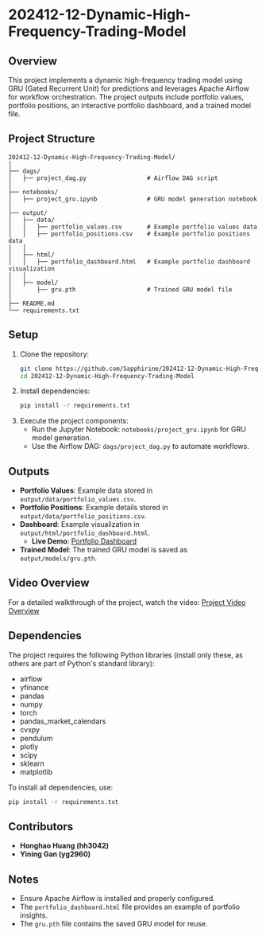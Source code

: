 # 202412-12-Dynamic-High-Frequency-Trading-Model

## Overview
This project implements a dynamic high-frequency trading model using GRU (Gated Recurrent Unit) for predictions and leverages Apache Airflow for workflow orchestration. The project outputs include portfolio values, portfolio positions, an interactive portfolio dashboard, and a trained model file.

## Project Structure
```
202412-12-Dynamic-High-Frequency-Trading-Model/
│
├── dags/                          
│   ├── project_dag.py                 # Airflow DAG script
│
├── notebooks/                     
│   ├── project_gru.ipynb              # GRU model generation notebook
│
├── output/                        
│   ├── data/                      
│   │   ├── portfolio_values.csv       # Example portfolio values data
│   │   ├── portfolio_positions.csv    # Example portfolio positions data
│   │
│   ├── html/                      
│   │   ├── portfolio_dashboard.html   # Example portfolio dashboard visualization
│   │
│   ├── model/                    
│       ├── gru.pth                    # Trained GRU model file
│                 
├── README.md                      
└── requirements.txt               
```

## Setup
1. Clone the repository:
   ```bash
   git clone https://github.com/Sapphirine/202412-12-Dynamic-High-Frequency-Trading-Model.git
   cd 202412-12-Dynamic-High-Frequency-Trading-Model
   ```
2. Install dependencies:
   ```bash
   pip install -r requirements.txt
   ```
3. Execute the project components:
   - Run the Jupyter Notebook: `notebooks/project_gru.ipynb` for GRU model generation.
   - Use the Airflow DAG: `dags/project_dag.py` to automate workflows.

## Outputs
- **Portfolio Values**: Example data stored in `output/data/portfolio_values.csv`.
- **Portfolio Positions**: Example details stored in `output/data/portfolio_positions.csv`.
- **Dashboard**: Example visualization in `output/html/portfolio_dashboard.html`.
  - **Live Demo**: [Portfolio Dashboard](http://34.133.104.212/dags/portfolio_dashboard.html)
- **Trained Model**: The trained GRU model is saved as `output/models/gru.pth`.

## Video Overview
For a detailed walkthrough of the project, watch the video:
[Project Video Overview](https://youtu.be/Zinym1KR7uw)

## Dependencies
The project requires the following Python libraries (install only these, as others are part of Python's standard library):
- airflow
- yfinance
- pandas
- numpy
- torch
- pandas_market_calendars
- cvxpy
- pendulum
- plotly
- scipy
- sklearn
- matplotlib

To install all dependencies, use:
```bash
pip install -r requirements.txt
```

## Contributors
- **Honghao Huang (hh3042)**
- **Yining Gan (yg2960)**

## Notes
- Ensure Apache Airflow is installed and properly configured.
- The `portfolio_dashboard.html` file provides an example of portfolio insights.
- The `gru.pth` file contains the saved GRU model for reuse.
